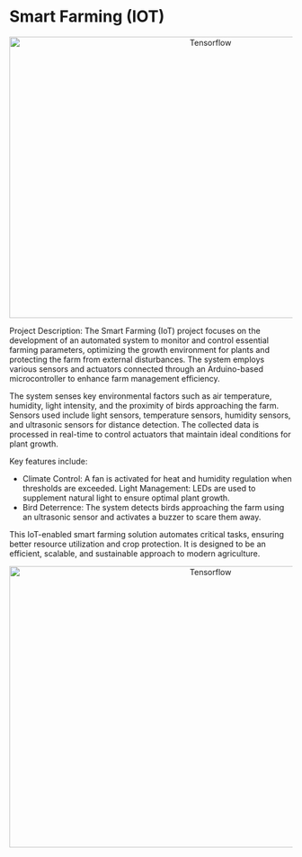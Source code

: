 # Smart Farming (IOT)
<p align="center">
<a><center><img src="./Figs/Lights_OFF.jpg" alt="Tensorflow" width="700" height="500"/></center></a>
</p>

Project Description: The Smart Farming (IoT) project focuses on the development of an automated system to monitor and control essential farming parameters, optimizing the growth environment for plants and protecting the farm from external disturbances. The system employs various sensors and actuators connected through an Arduino-based microcontroller to enhance farm management efficiency.

The system senses key environmental factors such as air temperature, humidity, light intensity, and the proximity of birds approaching the farm. Sensors used include light sensors, temperature sensors, humidity sensors, and ultrasonic sensors for distance detection. The collected data is processed in real-time to control actuators that maintain ideal conditions for plant growth.

Key features include:

- Climate Control: A fan is activated for heat and humidity regulation when thresholds are exceeded.
Light Management: LEDs are used to supplement natural light to ensure optimal plant growth.
- Bird Deterrence: The system detects birds approaching the farm using an ultrasonic sensor and activates a buzzer to scare them away.

This IoT-enabled smart farming solution automates critical tasks, ensuring better resource utilization and crop protection. It is designed to be an efficient, scalable, and sustainable approach to modern agriculture.

<p align="center">
<a><center><img src="./Figs/Lights_ON.jpg" alt="Tensorflow" width="700" height="500"/></center></a>
</p>


